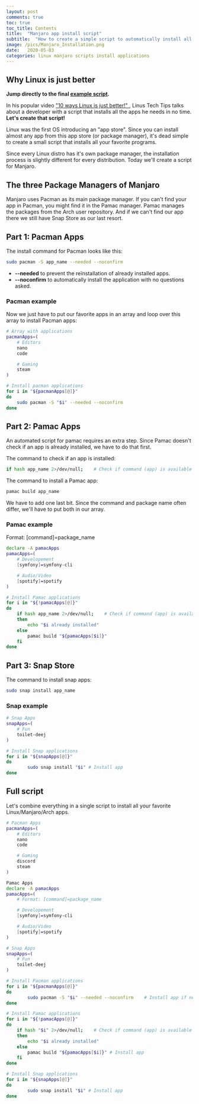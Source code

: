 ```yaml
---
layout: post
comments: true
toc: true
toc_title: Contents
title:  "Manjaro app install script"
subtitle:  "How to create a simple script to automatically install all your favourite applications"
image: /pics/Manjaro_Installation.png
date:   2020-05-03
categories: linux manjaro scripts install applications
---
```


## Why Linux is just better

**Jump directly to the final [example script](#full-script).**

In his popular video ["10 ways Linux is just better!" ](https://www.youtube.com/watch?v=4halg2kzPms), Linus Tech Tips talks about a developer with a script that installs all the apps he needs in no time.  
**Let's create that script!**

Linux was the first OS introducing an "app store". Since you can install almost any app from this app store (or package manager), it's dead simple to create a small script that installs all your favorite programs.

Since every Linux distro has it's own package manager, the installation process is slightly different for every distribution. Today we'll create a script for Manjaro.

## The three Package Managers of Manjaro

Manjaro uses Pacman as its main package manager. If you can't find your app in Pacman, you might find it in the Pamac manager. Pamac manages the packages from the Arch user repository. And if we can't find our app there we still have Snap Store as our last resort.

## Part 1: Pacman Apps

The install command for Pacman looks like this:
``` bash
sudo pacman -S app_name --needed --noconfirm
``` 
* **--needed** to prevent the reïnstallation of already installed apps.  
* **--noconfirm** to automatically install the application with no questions asked.

### Pacman example

Now we just have to put our favorite apps in an array and loop over this array to install Pacman apps:

```bash
# Array with applications
pacmanApps=(
    # Editors
    nano
    code

    # Gaming
    steam
)

# Install pacman applications
for i in "${pacmanApps[@]}"
do
    sudo pacman -S "$i" --needed --noconfirm
done
```

## Part 2: Pamac Apps

An automated script for pamac requires an extra step. Since Pamac doesn't check if an app is already installed, we have to do that first.

The command to check if an app is installed:
```bash
if hash app_name 2>/dev/null;    # Check if command (app) is available
```

The command to install a Pamac app:
```bash
pamac build app_name
```

We have to add one last bit. Since the command and package name often differ, we'll have to put both in our array.

### Pamac example

Format: [command]=package_name

```bash
declare -A pamacApps
pamacApps=(
    # Developement
    [symfony]=symfony-cli

    # Audio/Video
    [spotify]=spotify
)

# Install Pamac applications
for i in "${!pamacApps[@]}"
do
    if hash app_name 2>/dev/null;    # Check if command (app) is available
    then
        echo "$i already installed"
    else
        pamac build "${pamacApps[$i]}"
    fi
done

```

## Part 3: Snap Store

The command to install snap apps:
```bash
sudo snap install app_name
```

### Snap example
```bash
# Snap Apps
snapApps=(
    # Fun
    toilet-deej    
)

# Install Snap applications
for i in "${snapApps[@]}"
do
        sudo snap install "$i" # Install app
done
```

## Full script

Let's combine everything in a single script to install all your favorite Linux/Manjaro/Arch apps. 

```bash
# Pacman Apps
pacmanApps=(
    # Editors
    nano
    code

    # Gaming
    discord
    steam
)

Pamac Apps
declare -A pamacApps
pamacApps=(
    # Format: [command]=package_name

    # Developement
    [symfony]=symfony-cli

    # Audio/Video
    [spotify]=spotify
)

# Snap Apps
snapApps=(
    # Fun
    toilet-deej    
)

# Install Pacman applications
for i in "${pacmanApps[@]}"
do
        sudo pacman -S "$i" --needed --noconfirm    # Install app if needed, without asking questions
done

# Install Pamac applications
for i in "${!pamacApps[@]}"
do
    if hash "$i" 2>/dev/null;    # Check if command (app) is available
    then
        echo "$i already installed"
    else
        pamac build "${pamacApps[$i]}" # Install app
    fi
done

# Install Snap applications
for i in "${snapApps[@]}"
do
        sudo snap install "$i" # Install app
done
```


